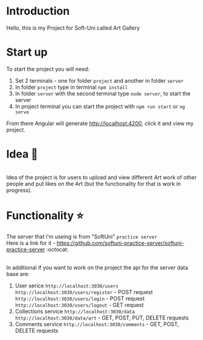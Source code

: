 # Introduction
Hello, this is my Project for Soft-Uni called Art Gallery
# Start up
To start the project you will need:

1. Set 2 terminals - one for folder `project` and another in folder `server`
2. In folder `project` type in terminal `npm install`
3. In folder `server` with the second terminal type `node server`, to start the server
4. In project terminal you can start the project with `npm run start` or `ng serve`
   
From there Angular will generate <http://localhost:4200>, click it and view my project.

# Idea :art:
   <br> Idea of the project is for users to upload and view different Art work of other people
and put likes on the Art (but the functionality for that is work in progress).

# Functionality :star:
The server that i'm useing is from "SoftUni" `practice server` 
<br> Here is a link for it - https://github.com/softuni-practice-server/softuni-practice-server :octocat:

<br> In additional if you want to work on the project the api for the server data base are:

1. User serice `http://localhost:3030/users`
   <br>`http://localhost:3030/users/register` - POST request
   <br>`http://localhost:3030/users/login` - POST request
   <br>`http://localhost:3030/users/logout` - GET request
3. Collections service `http://localhost:3030/data`
   <br>`http://localhost:3030/data/art` - GET, POST, PUT, DELETE requests
5. Comments service `http://localhost:3030/comments` - GET, POST, DELETE requests
